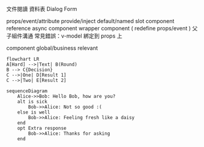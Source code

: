 文件閱讀
資料表
Dialog
Form

props/event/attribute
provide/inject
default/named slot
component reference
async component
wrapper component ( redefine props/event )
父子組件溝通
常見錯誤：v-model 綁定到 props 上

component global/business relevant 
```mermaid
flowchart LR
A[Hard] -->|Text| B(Round)
B --> C{Decision}
C -->|One| D[Result 1]
C -->|Two| E[Result 2]
```
```mermaid 
sequenceDiagram
    Alice->>Bob: Hello Bob, how are you?
    alt is sick
        Bob->>Alice: Not so good :(
    else is well
        Bob->>Alice: Feeling fresh like a daisy
    end
    opt Extra response
        Bob->>Alice: Thanks for asking
    end
```
